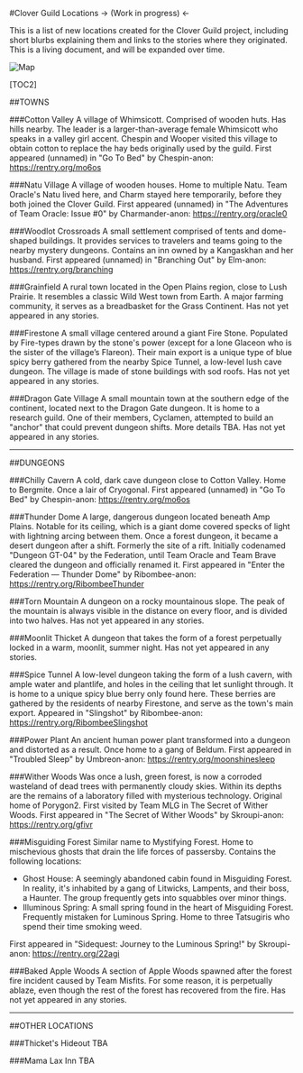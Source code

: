 #Clover Guild Locations
-> (Work in progress) <-

This is a list of new locations created for the Clover Guild project, including short blurbs explaining them and links to the stories where they originated. This is a living document, and will be expanded over time.

![Map](https://i.4cdn.org/vp/1702352501369290.png)

[TOC2]

##TOWNS

###Cotton Valley
A village of Whimsicott. Comprised of wooden huts. Has hills nearby. The leader is a larger-than-average female Whimsicott who speaks in a valley girl accent. Chespin and Wooper visited this village to obtain cotton to replace the hay beds originally used by the guild.
First appeared (unnamed) in "Go To Bed" by Chespin-anon: https://rentry.org/mo6os

###Natu Village
A village of wooden houses. Home to multiple Natu. Team Oracle's Natu lived here, and Charm stayed here temporarily, before they both joined the Clover Guild.
First appeared (unnamed) in "The Adventures of Team Oracle: Issue #0" by Charmander-anon: https://rentry.org/oracle0

###Woodlot Crossroads
A small settlement comprised of tents and dome-shaped buildings. It provides services to travelers and teams going to the nearby mystery dungeons. Contains an inn owned by a Kangaskhan and her husband.
First appeared (unnamed) in "Branching Out" by Elm-anon: https://rentry.org/branching

###Grainfield
A rural town located in the Open Plains region, close to Lush Prairie. It resembles a classic Wild West town from Earth. A major farming community, it serves as a breadbasket for the Grass Continent.
Has not yet appeared in any stories.

###Firestone
A small village centered around a giant Fire Stone. Populated by Fire-types drawn by the stone's power (except for a lone Glaceon who is the sister of the village’s Flareon). Their main export is a unique type of blue spicy berry gathered from the nearby Spice Tunnel, a low-level lush cave dungeon. The village is made of stone buildings with sod roofs.
Has not yet appeared in any stories.

###Dragon Gate Village
A small mountain town at the southern edge of the continent, located next to the Dragon Gate dungeon. It is home to a research guild. One of their members, Cyclamen, attempted to build an "anchor" that could prevent dungeon shifts. More details TBA.
Has not yet appeared in any stories.


---


##DUNGEONS

###Chilly Cavern
A cold, dark cave dungeon close to Cotton Valley. Home to Bergmite. Once a lair of Cryogonal.
First appeared (unnamed) in "Go To Bed" by Chespin-anon: https://rentry.org/mo6os

###Thunder Dome
A large, dangerous dungeon located beneath Amp Plains. Notable for its ceiling, which is a giant dome covered specks of light with lightning arcing between them. Once a forest dungeon, it became a desert dungeon after a shift. Formerly the site of a rift. Initially codenamed "Dungeon GT-04" by the Federation, until Team Oracle and Team Brave cleared the dungeon and officially renamed it.
First appeared in "Enter the Federation — Thunder Dome" by Ribombee-anon: https://rentry.org/RibombeeThunder

###Torn Mountain
A dungeon on a rocky mountainous slope. The peak of the mountain is always visible in the distance on every floor, and is divided into two halves.
Has not yet appeared in any stories.

###Moonlit Thicket
A dungeon that takes the form of a forest perpetually locked in a warm, moonlit, summer night.
Has not yet appeared in any stories.

###Spice Tunnel
A low-level dungeon taking the form of a lush cavern, with ample water and plantlife, and holes in the ceiling that let sunlight through. It is home to a unique spicy blue berry only found here. These berries are gathered by the residents of nearby Firestone, and serve as the town's main export.
Appeared in "Slingshot" by Ribombee-anon: https://rentry.org/RibombeeSlingshot

###Power Plant
An ancient human power plant transformed into a dungeon and distorted as a result. Once home to a gang of Beldum.
First appeared in "Troubled Sleep" by Umbreon-anon: https://rentry.org/moonshinesleep

###Wither Woods
Was once a lush, green forest, is now a corroded wasteland of dead trees with permanently cloudy skies. Within its depths are the remains of a laboratory filled with mysterious technology. Original home of Porygon2. First visited by Team MLG in The Secret of Wither Woods.
First appeared in "The Secret of Wither Woods" by Skroupi-anon: https://rentry.org/gfivr

###Misguiding Forest
Similar name to Mystifying Forest. Home to mischevious ghosts that drain the life forces of passersby. Contains the following locations:
- Ghost House: A seemingly abandoned cabin found in Misguiding Forest. In reality, it's inhabited by a gang of Litwicks, Lampents, and their boss, a Haunter. The group frequently gets into squabbles over minor things.
- Illuminous Spring: A small spring found in the heart of Misguiding Forest. Frequently mistaken for Luminous Spring. Home to three Tatsugiris who spend their time smoking weed.

First appeared in "Sidequest: Journey to the Luminous Spring!" by Skroupi-anon: https://rentry.org/22agi

###Baked Apple Woods
A section of Apple Woods spawned after the forest fire incident caused by Team Misfits. For some reason, it is perpetually ablaze, even though the rest of the forest has recovered from the fire.
Has not yet appeared in any stories.


---


##OTHER LOCATIONS

###Thicket's Hideout
TBA

###Mama Lax Inn
TBA